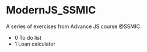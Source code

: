 # ModernJS_SSMIC
A series of exercises from Advance JS course @SSMIC.

* 0 To do list
* 1 Loan calculator
